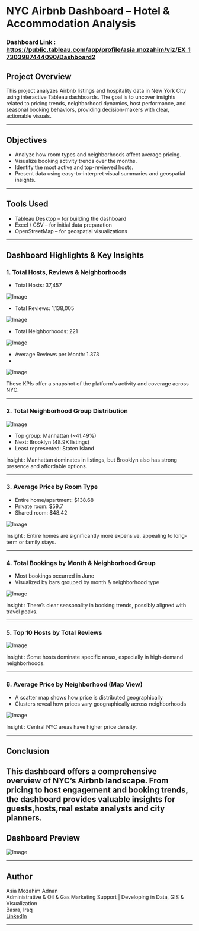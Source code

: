 # NYC Airbnb Dashboard – Hotel & Accommodation Analysis

### Dashboard Link : https://public.tableau.com/app/profile/asia.mozahim/viz/EX_17303987444090/Dashboard2

## Project Overview
This project analyzes Airbnb listings and hospitality data in New York City using interactive Tableau dashboards. The goal is to uncover insights related to pricing trends, neighborhood dynamics, host performance, and seasonal booking behaviors, providing decision-makers with clear, actionable visuals.

---

## Objectives
- Analyze how room types and neighborhoods affect average pricing.
- Visualize booking activity trends over the months.
- Identify the most active and top-reviewed hosts.
- Present data using easy-to-interpret visual summaries and geospatial insights.

---

## Tools Used
- Tableau Desktop – for building the dashboard
- Excel / CSV – for initial data preparation
- OpenStreetMap – for geospatial visualizations

---

## Dashboard Highlights & Key Insights

### 1. Total Hosts, Reviews & Neighborhoods

- Total Hosts: 37,457
  
![Image](https://github.com/user-attachments/assets/4dab5031-75a8-48bc-84d8-6758eeac2bb8)

- Total Reviews: 1,138,005
  
![Image](https://github.com/user-attachments/assets/57b355c7-b4cd-4eef-8316-d0bb1582151f)  

- Total Neighborhoods: 221
   
![Image](https://github.com/user-attachments/assets/e01b894d-9ce3-4b22-afdb-286aaed548aa)


- Average Reviews per Month: 1.373
- 
![Image](https://github.com/user-attachments/assets/0403bc85-c6b2-41b5-9ed8-20bd1c189808)




These KPIs offer a snapshot of the platform's activity and coverage across NYC.

---

### 2. Total Neighborhood Group Distribution




![Image](https://github.com/user-attachments/assets/d1b30a37-2827-46b4-aaef-1847313f6600)




- Top group: Manhattan (~41.49%)
- Next: Brooklyn (48.9K listings)
- Least represented: Staten Island


Insight : Manhattan dominates in listings, but Brooklyn also has strong presence and affordable options.

---

### 3. Average Price by Room Type
- Entire home/apartment: $138.68
- Private room: $59.7
- Shared room: $48.42


![Image](https://github.com/user-attachments/assets/55f99899-749c-4af7-8d69-cc7fe5fbab00)





Insight : Entire homes are significantly more expensive, appealing to long-term or family stays.

---

### 4. Total Bookings by Month & Neighborhood Group
- Most bookings occurred in June
- Visualized by bars grouped by month & neighborhood type



![Image](https://github.com/user-attachments/assets/05e62c1f-47eb-436b-aa8a-bac5ef6b0658)

Insight : There’s clear seasonality in booking trends, possibly aligned with travel peaks.

---

### 5. Top 10 Hosts by Total Reviews


![Image](https://github.com/user-attachments/assets/9c60b8e2-2d7e-4bed-ae0f-92865a09d8a2)






Insight : Some hosts dominate specific areas, especially in high-demand neighborhoods.

---

### 6. Average Price by Neighborhood (Map View)
- A scatter map shows how price is distributed geographically
- Clusters reveal how prices vary geographically across neighborhoods



![Image](https://github.com/user-attachments/assets/5218bc85-ae23-4738-a9e7-d2f1c9c5fbcb)





  Insight : Central NYC areas have higher price density.

---

## Conclusion
This dashboard offers a comprehensive overview of NYC’s Airbnb landscape. From pricing to host engagement and booking trends, the dashboard provides valuable insights for guests,hosts,real estate analysts and city planners.
---

## Dashboard Preview





![Image](https://github.com/user-attachments/assets/82c54453-74aa-42aa-88d5-d4916998e197)





---

## Author
Asia Mozahim Adnan  
Administrative & Oil & Gas Marketing Support | Developing in Data, GIS & Visualization  
Basra, Iraq  
[LinkedIn](https://www.linkedin.com/in/asia-mozahim)  
  

---
